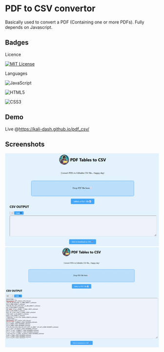 
# PDF to CSV convertor

Basically used to convert a PDF (Containing one or more PDFs). Fully depends on Javascript.



## Badges
Licence

[![MIT License](https://img.shields.io/badge/License-MIT-green.svg)](https://choosealicense.com/licenses/mit/)

Languages

![JavaScript](https://img.shields.io/badge/javascript-%23323330.svg?style=for-the-badge&logo=javascript&logoColor=%23F7DF1E)

![HTML5](https://img.shields.io/badge/html5-%23E34F26.svg?style=for-the-badge&logo=html5&logoColor=white)

![CSS3](https://img.shields.io/badge/css3-%231572B6.svg?style=for-the-badge&logo=css3&logoColor=white)
## Demo
Live @https://kali-dash.github.io/pdf_csv/


## Screenshots

![App Screenshot](/Images/1.png)
![App Screenshot](/Images/2.png)
